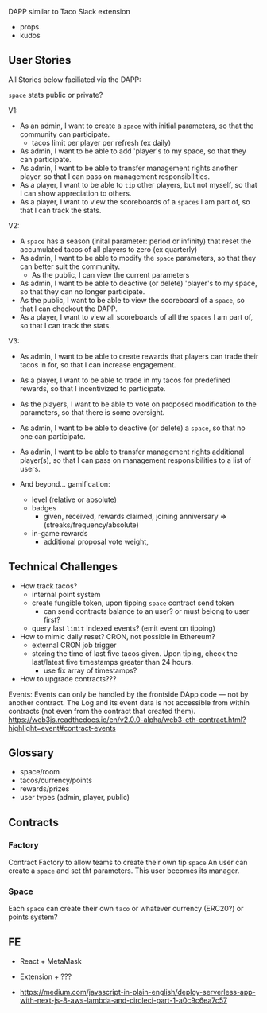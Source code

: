 DAPP similar to Taco Slack extension

- props
- kudos

## User Stories

All Stories below faciliated via the DAPP:

`space` stats public or private?

V1:

- As an admin, I want to create a `space` with initial parameters, so that the community can participate.
  - tacos limit per player per refresh (ex daily)
- As admin, I want to be able to add 'player's to my space, so that they can participate.
- As admin, I want to be able to transfer management rights another player, so that I can pass on management responsibilities.
- As a player, I want to be able to `tip` other players, but not myself, so that I can show appreciation to others.
- As a player, I want to view the scoreboards of a `spaces` I am part of, so that I can track the stats.

V2:

- A `space` has a season (inital parameter: period or infinity) that reset the accumulated tacos of all players to zero (ex quarterly)
- As admin, I want to be able to modify the `space` parameters, so that they can better suit the community.
  - As the public, I can view the current parameters
- As admin, I want to be able to deactive (or delete) 'player's to my space, so that they can no longer participate.
- As the public, I want to be able to view the scoreboard of a `space`, so that I can checkout the DAPP.
- As a player, I want to view all scoreboards of all the `spaces` I am part of, so that I can track the stats.

V3:

- As admin, I want to be able to create rewards that players can trade their tacos in for, so that I can increase engagement.
- As a player, I want to be able to trade in my tacos for predefined rewards, so that I incentivized to participate.
- As the players, I want to be able to vote on proposed modification to the parameters, so that there is some oversight.
- As admin, I want to be able to deactive (or delete) a `space`, so that no one can participate.
- As admin, I want to be able to transfer management rights additional player(s), so that I can pass on management responsibilities to a list of users.

- And beyond... gamification:
  - level (relative or absolute)
  - badges
    - given, received, rewards claimed, joining anniversary => (streaks/frequency/absolute)
  - in-game rewards
    - additional proposal vote weight,

## Technical Challenges

- How track tacos?
  - internal point system
  - create fungible token, upon tipping `space` contract send token
    - can send contracts balance to an user? or must belong to user first?
  - query last `limit` indexed events? (emit event on tipping)
- How to mimic daily reset? CRON, not possible in Ethereum?
  - external CRON job trigger
  - storing the time of last five tacos given. Upon tiping, check the last/latest five timestamps greater than 24 hours.
    - use fix array of timestamps?
- How to upgrade contracts???

Events:
Events can only be handled by the frontside DApp code — not by another contract. The Log and its event data is not accessible from within contracts (not even from the contract that created them).
https://web3js.readthedocs.io/en/v2.0.0-alpha/web3-eth-contract.html?highlight=event#contract-events

## Glossary

- space/room
- tacos/currency/points
- rewards/prizes
- user types (admin, player, public)

## Contracts

### Factory

Contract Factory to allow teams to create their own tip `space`
An user can create a `space` and set tht parameters. This user becomes its manager.

### Space

Each `space` can create their own `taco` or whatever currency (ERC20?) or points system?

## FE

- React + MetaMask
- Extension + ???

- https://medium.com/javascript-in-plain-english/deploy-serverless-app-with-next-js-8-aws-lambda-and-circleci-part-1-a0c9c6ea7c57
